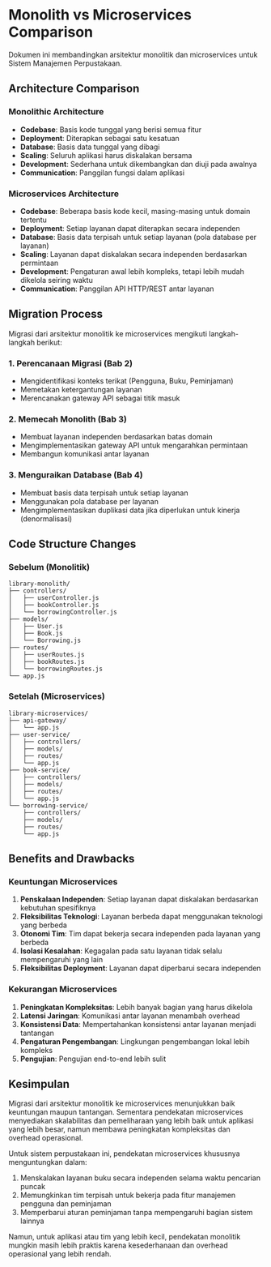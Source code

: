 # Monolith vs Microservices Comparison

Dokumen ini membandingkan arsitektur monolitik dan microservices untuk Sistem Manajemen Perpustakaan.

## Architecture Comparison

### Monolithic Architecture

- **Codebase**: Basis kode tunggal yang berisi semua fitur
- **Deployment**: Diterapkan sebagai satu kesatuan
- **Database**: Basis data tunggal yang dibagi
- **Scaling**: Seluruh aplikasi harus diskalakan bersama
- **Development**: Sederhana untuk dikembangkan dan diuji pada awalnya
- **Communication**: Panggilan fungsi dalam aplikasi

### Microservices Architecture

- **Codebase**: Beberapa basis kode kecil, masing-masing untuk domain tertentu
- **Deployment**: Setiap layanan dapat diterapkan secara independen
- **Database**: Basis data terpisah untuk setiap layanan (pola database per layanan)
- **Scaling**: Layanan dapat diskalakan secara independen berdasarkan permintaan
- **Development**: Pengaturan awal lebih kompleks, tetapi lebih mudah dikelola seiring waktu
- **Communication**: Panggilan API HTTP/REST antar layanan

## Migration Process

Migrasi dari arsitektur monolitik ke microservices mengikuti langkah-langkah berikut:

### 1. Perencanaan Migrasi (Bab 2)

- Mengidentifikasi konteks terikat (Pengguna, Buku, Peminjaman)
- Memetakan ketergantungan layanan
- Merencanakan gateway API sebagai titik masuk

### 2. Memecah Monolith (Bab 3)

- Membuat layanan independen berdasarkan batas domain
- Mengimplementasikan gateway API untuk mengarahkan permintaan
- Membangun komunikasi antar layanan

### 3. Menguraikan Database (Bab 4)

- Membuat basis data terpisah untuk setiap layanan
- Menggunakan pola database per layanan
- Mengimplementasikan duplikasi data jika diperlukan untuk kinerja (denormalisasi)

## Code Structure Changes

### Sebelum (Monolitik)

```
library-monolith/
├── controllers/
│   ├── userController.js
│   ├── bookController.js
│   └── borrowingController.js
├── models/
│   ├── User.js
│   ├── Book.js
│   └── Borrowing.js
├── routes/
│   ├── userRoutes.js
│   ├── bookRoutes.js
│   └── borrowingRoutes.js
└── app.js
```

### Setelah (Microservices)

```
library-microservices/
├── api-gateway/
│   └── app.js
├── user-service/
│   ├── controllers/
│   ├── models/
│   ├── routes/
│   └── app.js
├── book-service/
│   ├── controllers/
│   ├── models/
│   ├── routes/
│   └── app.js
└── borrowing-service/
    ├── controllers/
    ├── models/
    ├── routes/
    └── app.js
```

## Benefits and Drawbacks

### Keuntungan Microservices

1. **Penskalaan Independen**: Setiap layanan dapat diskalakan berdasarkan kebutuhan spesifiknya
2. **Fleksibilitas Teknologi**: Layanan berbeda dapat menggunakan teknologi yang berbeda
3. **Otonomi Tim**: Tim dapat bekerja secara independen pada layanan yang berbeda
4. **Isolasi Kesalahan**: Kegagalan pada satu layanan tidak selalu mempengaruhi yang lain
5. **Fleksibilitas Deployment**: Layanan dapat diperbarui secara independen

### Kekurangan Microservices

1. **Peningkatan Kompleksitas**: Lebih banyak bagian yang harus dikelola
2. **Latensi Jaringan**: Komunikasi antar layanan menambah overhead
3. **Konsistensi Data**: Mempertahankan konsistensi antar layanan menjadi tantangan
4. **Pengaturan Pengembangan**: Lingkungan pengembangan lokal lebih kompleks
5. **Pengujian**: Pengujian end-to-end lebih sulit

## Kesimpulan

Migrasi dari arsitektur monolitik ke microservices menunjukkan baik keuntungan maupun tantangan. Sementara pendekatan microservices menyediakan skalabilitas dan pemeliharaan yang lebih baik untuk aplikasi yang lebih besar, namun membawa peningkatan kompleksitas dan overhead operasional.

Untuk sistem perpustakaan ini, pendekatan microservices khususnya menguntungkan dalam:

1. Menskalakan layanan buku secara independen selama waktu pencarian puncak
2. Memungkinkan tim terpisah untuk bekerja pada fitur manajemen pengguna dan peminjaman
3. Memperbarui aturan peminjaman tanpa mempengaruhi bagian sistem lainnya

Namun, untuk aplikasi atau tim yang lebih kecil, pendekatan monolitik mungkin masih lebih praktis karena kesederhanaan dan overhead operasional yang lebih rendah.

